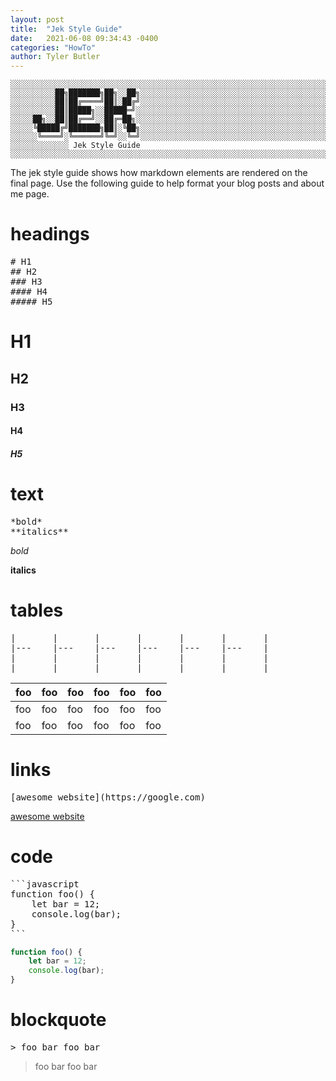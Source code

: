```yaml
---
layout: post
title:  "Jek Style Guide"
date:   2021-06-08 09:34:43 -0400
categories: "HowTo"
author: Tyler Butler
---  
```


```text
░░░░░░░░░░░░░░░░░░░░░░░░░░░░░░░░░░░░░░░░░░░░░░░░░░░░░░░░░░░░░░░░░░░░░░░░░░░░░░░░░░░░░░░░░░░░░░░░░░░░░░░░░░░░░░░░░░░░░░░░░░░░░░░░░░░░░░░░░░░░░░░░░░░░░░░░░░░░░░░░░░░░░░░░░
░░░░░░░░░░██╗███████╗██╗░░██╗░░░░░░░░░░░░░░░░░░░░░░░░░░░░░░░░░░░░░░░░░░░░░░░░░░░░░░░░░░░░░░░░░░░░░░░░░░░░░░░░░░░░░░░░░░░░░░░░░░░░░░░░░░░░░░░░░░░░░░░░░░░░░░░░░░░░░░░░░░░░
░░░░░░░░░░██║██╔════╝██║░██╔╝░░░░░░░░░░░░░░░░░░░░░░░░░░░░░░░░░░░░░░░░░░░░░░░░░░░░░░░░░░░░░░░░░░░░░░░░░░░░░░░░░░░░░░░░░░░░░░░░░░░░░░░░░░░░░░░░░░░░░░░░░░░░░░░░░░░░░░░░░░░░
░░░░░░░░░░██║█████╗░░█████═╝░░░░░░░░░░░░░░░░░░░░░░░░░░░░░░░░░░░░░░░░░░░░░░░░░░░░░░░░░░░░░░░░░░░░░░░░░░░░░░░░░░░░░░░░░░░░░░░░░░░░░░░░░░░░░░░░░░░░░░░░░░░░░░░░░░░░░░░░░░░░░
░░░░░██╗░░██║██╔══╝░░██╔═██╗░░░░░░░░░░░░░░░░░░░░░░░░░░░░░░░░░░░░░░░░░░░░░░░░░░░░░░░░░░░░░░░░░░░░░░░░░░░░░░░░░░░░░░░░░░░░░░░░░░░░░░░░░░░░░░░░░░░░░░░░░░░░░░░░░░░░░░░░░░░░░
░░░░░╚█████╔╝███████╗██║░╚██╗░░░░░░░░░░░░░░░░░░░░░░░░░░░░░░░░░░░░░░░░░░░░░░░░░░░░░░░░░░░░░░░░░░░░░░░░░░░░░░░░░░░░░░░░░░░░░░░░░░░░░░░░░░░░░░░░░░░░░░░░░░░░░░░░░░░░░░░░░░░░
░░░░░░╚════╝░╚══════╝╚═╝░░╚═╝░░░░░░░░░░░░░░░░░░░░░░░░░░░░░░░░░░░░░░░░░░░░░░░░░░░░░░░░░░░░░░░░░░░░░░░░░░░░░░░░░░░░░░░░░░░░░░░░░░░░░░░░░░░░░░░░░░░░░░░░░░░░░░░░░░░░░░░░░░░░
░░░░░░░░░░░░░ Jek Style Guide ░░░░░░░░░░░░░░░░░░░░░░░░░░░░░░░░░░░░░░░░░░░░░░░░░░░░░░░░░░░░░░░░░░░░░░░░░░░░░░░░░░░░░░░░░░░░░░░░░░░░░░░░░░░░░░░░░░░░░░░░░░░░░░░░░░░░░░░░░░░
```  

The jek style guide shows how markdown elements are rendered on the final page. Use the following guide to help format your blog posts and about me page. 

# headings 

<pre>
# H1
## H2
### H3
#### H4
##### H5
</pre>

# H1  
## H2  
### H3  
#### H4  

##### H5  

# text 

<pre>
*bold*
**italics**
</pre>  

*bold*  

**italics** 


# tables

<pre>
|   	|   	|   	|   	|   	|   	|
|---	|---	|---	|---	|---	|---	|
|   	|   	|   	|   	|   	|   	|
|   	|   	|   	|   	|   	|   	|
</pre>  

|  foo 	|  foo 	| foo  	|  foo 	| foo  	|  foo 	|
|---	|---	|---	|---	|---	|---	|
| foo  	| foo  	|  foo 	| foo  	| foo  	| foo  	|
| foo  	| foo  	|  foo 	| foo  	| foo  	| foo  	|  


# links 

<pre>
[awesome website](https://google.com)
</pre>

[awesome website](https://google.com)  


# code

<pre>
```javascript
function foo() {
    let bar = 12;
    console.log(bar);
}
```
</pre>  

```javascript
function foo() {
    let bar = 12;
    console.log(bar);
}
```

# blockquote 

<pre>
> foo bar foo bar
</pre>


> foo bar foo bar